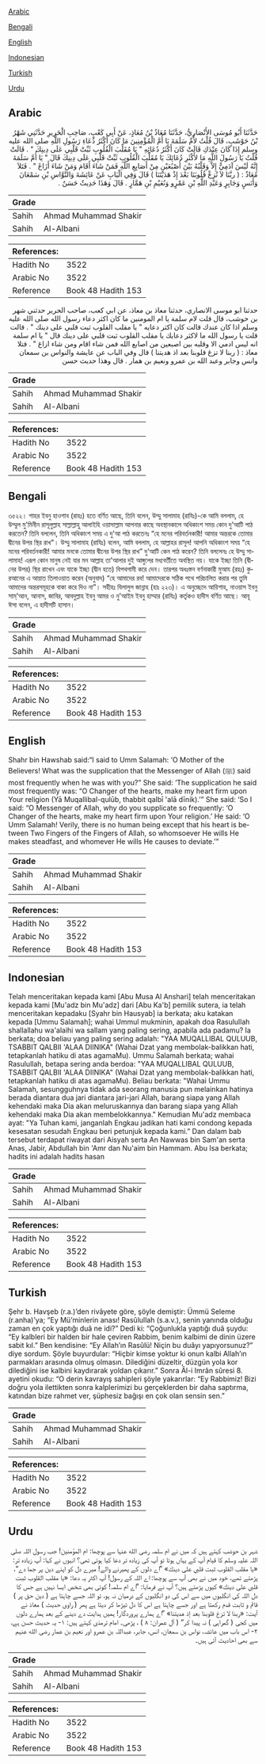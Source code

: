 [Arabic](#arabic)

[Bengali](#bengali)

[English](#english)

[Indonesian](#indonesian)

[Turkish](#turkish)

[Urdu](#urdu)

## Arabic


<div dir="rtl" lang="ar" style={{fontSize:'larger',backgroundColor:'#f8f9fa',padding:20}}>
حَدَّثَنَا أَبُو مُوسَى الأَنْصَارِيُّ، حَدَّثَنَا مُعَاذُ بْنُ مُعَاذٍ، عَنْ أَبِي كَعْبٍ، صَاحِبِ الْحَرِيرِ حَدَّثَنِي شَهْرُ بْنُ حَوْشَبٍ، قَالَ قُلْتُ لأُمِّ سَلَمَةَ يَا أُمَّ الْمُؤْمِنِينَ مَا كَانَ أَكْثَرُ دُعَاءِ رَسُولِ اللَّهِ صلى الله عليه وسلم إِذَا كَانَ عِنْدَكِ قَالَتْ كَانَ أَكْثَرُ دُعَائِهِ ‏"‏ يَا مُقَلِّبَ الْقُلُوبِ ثَبِّتْ قَلْبِي عَلَى دِينِكَ ‏"‏ ‏.‏ قَالَتْ قُلْتُ يَا رَسُولَ اللَّهِ مَا لأَكْثَرِ دُعَائِكَ يَا مُقَلِّبَ الْقُلُوبِ ثَبِّتْ قَلْبِي عَلَى دِينِكَ قَالَ ‏"‏ يَا أُمَّ سَلَمَةَ إِنَّهُ لَيْسَ آدَمِيٌّ إِلاَّ وَقَلْبُهُ بَيْنَ أُصْبُعَيْنِ مِنْ أَصَابِعِ اللَّهِ فَمَنْ شَاءَ أَقَامَ وَمَنْ شَاءَ أَزَاغَ ‏"‏ ‏.‏ فَتَلاَ مُعَاذٌ ‏:‏ ‏(‏ ربَّنَا لاَ تُزِغْ قُلُوبَنَا بَعْدَ إِذْ هَدَيْتَنَا ‏)‏ قَالَ وَفِي الْبَابِ عَنْ عَائِشَةَ وَالنَّوَّاسِ بْنِ سَمْعَانَ وَأَنَسٍ وَجَابِرٍ وَعَبْدِ اللَّهِ بْنِ عَمْرٍو وَنُعَيْمِ بْنِ هَمَّارٍ ‏.‏ قَالَ وَهَذَا حَدِيثٌ حَسَنٌ ‏.‏
</div>
<div style={{backgroundColor:'#f8f9fa',padding:20, marginBottom: 10}}><table> <thead> <tr> <th>Grade</th> <th></th> </tr> </thead> <tbody> <tr><td>Sahih</td><td>Ahmad Muhammad Shakir</td></tr><tr><td>Sahih</td><td>Al-Albani</td></tr></tbody></table><table> <thead> <tr> <th>References:</th> <th></th> </tr> </thead> <tbody><tr><td>Hadith No</td><td>3522</td></tr><tr><td>Arabic No</td><td>3522</td></tr><tr><td>Reference</td><td>Book 48 Hadith 153</td></tr></tbody></table></div>


<div dir="rtl" lang="ar" style={{fontSize:'larger',backgroundColor:'#f8f9fa',padding:20}}>
حدثنا ابو موسى الانصاري، حدثنا معاذ بن معاذ، عن ابي كعب، صاحب الحرير حدثني شهر بن حوشب، قال قلت لام سلمة يا ام المومنين ما كان اكثر دعاء رسول الله صلى الله عليه وسلم اذا كان عندك قالت كان اكثر دعايه " يا مقلب القلوب ثبت قلبي على دينك " . قالت قلت يا رسول الله ما لاكثر دعايك يا مقلب القلوب ثبت قلبي على دينك قال " يا ام سلمة انه ليس ادمي الا وقلبه بين اصبعين من اصابع الله فمن شاء اقام ومن شاء ازاغ " . فتلا معاذ : ( ربنا لا تزغ قلوبنا بعد اذ هديتنا ) قال وفي الباب عن عايشة والنواس بن سمعان وانس وجابر وعبد الله بن عمرو ونعيم بن همار . قال وهذا حديث حسن
</div>
<div style={{backgroundColor:'#f8f9fa',padding:20, marginBottom: 10}}><table> <thead> <tr> <th>Grade</th> <th></th> </tr> </thead> <tbody> <tr><td>Sahih</td><td>Ahmad Muhammad Shakir</td></tr><tr><td>Sahih</td><td>Al-Albani</td></tr></tbody></table><table> <thead> <tr> <th>References:</th> <th></th> </tr> </thead> <tbody><tr><td>Hadith No</td><td>3522</td></tr><tr><td>Arabic No</td><td>3522</td></tr><tr><td>Reference</td><td>Book 48 Hadith 153</td></tr></tbody></table></div>

## Bengali


<div dir="ltr" lang="bn" style={{fontSize:'larger',backgroundColor:'#f8f9fa',padding:20}}>
৩৫২২। শাহর ইবনু হাওশাব (রাহঃ) হতে বর্ণিত আছে, তিনি বলেন, উম্মু সালামাহ (রাযিঃ)-কে আমি বললাম, হে উম্মুল মু'মিনীন রাসূলুল্লাহ সাল্লাল্লাহু আলাইহি ওয়াসাল্লাম আপনার কাছে অবস্থানকালে অধিকাংশ সময় কোন দু'আটি পাঠ করতেন? তিনি বললেন, তিনি অধিকাংশ সময় এ দু'আ পাঠ করতেনঃ “হে মনের পরিবর্তনকারী! আমার অন্তরকে তোমার দ্বীনের উপর স্থির রাখ"। উম্মু সালামাহ (রাযিঃ) বলেন, আমি বললাম, হে আল্লাহর রাসূল! আপনি অধিকাংশ সময় “হে মনের পরিবর্তনকারী! আমার মনকে তোমার দ্বীনের উপর স্থির রাখ” দু'আটি কেন পাঠ করেন? তিনি বললেনঃ হে উম্মু সালামাহ! এরূপ কোন মানুষ নেই যার মন আল্লাহ তা'আলার দুই আঙ্গুলের মধ্যবর্তীতে অবস্থিত নয়। যাকে ইচ্ছা তিনি (দ্বীনের উপর) স্থির রাখেন এবং যাকে ইচ্ছা (দ্বীন হতে) বিপথগামী করে দেন। তারপর অধঃস্তন বর্ণনাকারী মুআয (রহঃ) কুরআনের এ আয়াত তিলাওয়াত করেন (অনুবাদ) “হে আমাদের রব! আমাদেরকে সঠিক পথে পরিচালিত করার পর তুমি আমাদের অন্তরসমূহকে বাকা করে দিও না”। সহীহঃ যিলালুল জান্নাহ (হাঃ ২২৩)। এ অনুচ্ছেদে আয়িশাহ, নাওয়াস ইবনু সাম্'আন, আনাস, জাবির, আবদুল্লাহ ইবনু আমর ও নু'আইম ইবনু হাম্মার (রাযিঃ) কর্তৃকও হাদীস বর্ণিত আছে। আবূ ঈসা বলেন, এ হাদীসটি হাসান।
</div>
<div style={{backgroundColor:'#f8f9fa',padding:20, marginBottom: 10}}><table> <thead> <tr> <th>Grade</th> <th></th> </tr> </thead> <tbody> <tr><td>Sahih</td><td>Ahmad Muhammad Shakir</td></tr><tr><td>Sahih</td><td>Al-Albani</td></tr></tbody></table><table> <thead> <tr> <th>References:</th> <th></th> </tr> </thead> <tbody><tr><td>Hadith No</td><td>3522</td></tr><tr><td>Arabic No</td><td>3522</td></tr><tr><td>Reference</td><td>Book 48 Hadith 153</td></tr></tbody></table></div>

## English


<div dir="ltr" lang="en" style={{fontSize:'larger',backgroundColor:'#f8f9fa',padding:20}}>
Shahr bin Hawshab said:“I said to Umm Salamah: ‘O Mother of the Believers! What was the supplication that the Messenger of Allah (ﷺ) said most frequently when he was with you?” She said: ‘The supplication he said most frequently was: “O Changer of the hearts, make my heart firm upon Your religion (Yā Muqallibal-qulūb, thabbit qalbī 'alā dīnik).’” She said: ‘So I said: “O Messenger of Allah, why do you supplicate so frequently: ‘O Changer of the hearts, make my heart firm upon Your religion.’ He said: ‘O Umm Salamah! Verily, there is no human being except that his heart is between Two Fingers of the Fingers of Allah, so whomsoever He wills He makes steadfast, and whomever He wills He causes to deviate.’”
</div>
<div style={{backgroundColor:'#f8f9fa',padding:20, marginBottom: 10}}><table> <thead> <tr> <th>Grade</th> <th></th> </tr> </thead> <tbody> <tr><td>Sahih</td><td>Ahmad Muhammad Shakir</td></tr><tr><td>Sahih</td><td>Al-Albani</td></tr></tbody></table><table> <thead> <tr> <th>References:</th> <th></th> </tr> </thead> <tbody><tr><td>Hadith No</td><td>3522</td></tr><tr><td>Arabic No</td><td>3522</td></tr><tr><td>Reference</td><td>Book 48 Hadith 153</td></tr></tbody></table></div>

## Indonesian


<div dir="ltr" lang="id" style={{fontSize:'larger',backgroundColor:'#f8f9fa',padding:20}}>
Telah menceritakan kepada kami [Abu Musa Al Anshari] telah menceritakan kepada kami [Mu'adz bin Mu'adz] dari [Abu Ka'b] pemilik sutera, ia telah menceritakan kepadaku [Syahr bin Hausyab] ia berkata; aku katakan kepada [Ummu Salamah]; wahai Ummul mukminin, apakah doa Rasulullah shallallahu wa'alaihi wa sallam yang paling sering, apabila ada padamu? Ia berkata; doa beliau yang paling sering adalah: "YAA MUQALLIBAL QULUUB, TSABBIT QALBII 'ALAA DIINIKA" (Wahai Dzat yang membolak-balikkan hati, tetapkanlah hatiku di atas agamaMu). Ummu Salamah berkata; wahai Rasulullah, betapa sering anda berdoa: "YAA MUQALLIBAL QULUUB, TSABBIT QALBII 'ALAA DIINIKA" (Wahai Dzat yang membolak-balikkan hati, tetapkanlah hatiku di atas agamaMu). Beliau berkata: "Wahai Ummu Salamah, sesungguhnya tidak ada seorang manusia pun melainkan hatinya berada diantara dua jari diantara jari-jari Allah, barang siapa yang Allah kehendaki maka Dia akan meluruskannya dan barang siapa yang Allah kehendaki maka Dia akan membelokkannya." Kemudian Mu'adz membaca ayat: "Ya Tuhan kami, janganlah Engkau jadikan hati kami condong kepada kesesatan sesudah Engkau beri petunjuk kepada kami." Dan dalam bab tersebut terdapat riwayat dari Aisyah serta An Nawwas bin Sam'an serta Anas, Jabir, Abdullah bin 'Amr dan Nu'aim bin Hammam. Abu Isa berkata; hadits ini adalah hadits hasan
</div>
<div style={{backgroundColor:'#f8f9fa',padding:20, marginBottom: 10}}><table> <thead> <tr> <th>Grade</th> <th></th> </tr> </thead> <tbody> <tr><td>Sahih</td><td>Ahmad Muhammad Shakir</td></tr><tr><td>Sahih</td><td>Al-Albani</td></tr></tbody></table><table> <thead> <tr> <th>References:</th> <th></th> </tr> </thead> <tbody><tr><td>Hadith No</td><td>3522</td></tr><tr><td>Arabic No</td><td>3522</td></tr><tr><td>Reference</td><td>Book 48 Hadith 153</td></tr></tbody></table></div>

## Turkish


<div dir="ltr" lang="tr" style={{fontSize:'larger',backgroundColor:'#f8f9fa',padding:20}}>
Şehr b. Havşeb (r.a.)’den rivâyete göre, şöyle demiştir: Ümmü Seleme (r.anha)’ya; “Ey Mü’minlerin anası! Rasûlullah (s.a.v.), senin yanında olduğu zaman en çok yaptığı duâ ne idi?” Dedi ki: “Çoğunlukla yaptığı duâ şuydu: “Ey kalbleri bir halden bir hale çeviren Rabbim, benim kalbimi de dinin üzere sabit kıl.” Ben kendisine: “Ey Allah’ın Rasûlü! Niçin bu duâyı yapıyorsunuz?” diye sordum. Şöyle buyurdular: “Hiçbir kimse yoktur ki onun kalbi Allah’ın parmakları arasında olmuş olmasın. Dilediğini düzeltir, düzgün yola kor dilediğini ise kalbini kaydırarak yoldan çıkarır.” Sonra Âl-i Imrân sûresi 8. ayetini okudu: “O derin kavrayış sahipleri şöyle yakarırlar: “Ey Rabbimiz! Bizi doğru yola ilettikten sonra kalplerimizi bu gerçeklerden bir daha saptırma, katından bize rahmet ver, şüphesiz bağışı en çok olan sensin sen.”
</div>
<div style={{backgroundColor:'#f8f9fa',padding:20, marginBottom: 10}}><table> <thead> <tr> <th>Grade</th> <th></th> </tr> </thead> <tbody> <tr><td>Sahih</td><td>Ahmad Muhammad Shakir</td></tr><tr><td>Sahih</td><td>Al-Albani</td></tr></tbody></table><table> <thead> <tr> <th>References:</th> <th></th> </tr> </thead> <tbody><tr><td>Hadith No</td><td>3522</td></tr><tr><td>Arabic No</td><td>3522</td></tr><tr><td>Reference</td><td>Book 48 Hadith 153</td></tr></tbody></table></div>

## Urdu


<div dir="rtl" lang="ur" style={{fontSize:'larger',backgroundColor:'#f8f9fa',padding:20}}>
شہر بن حوشب کہتے ہیں کہ میں نے ام سلمہ رضی الله عنہا سے پوچھا: ام المؤمنین! جب رسول اللہ صلی اللہ علیہ وسلم کا قیام آپ کے یہاں ہوتا تو آپ کی زیادہ تر دعا کیا ہوتی تھی؟ انہوں نے کہا: آپ زیادہ تر: «يا مقلب القلوب ثبت قلبي على دينك» ”اے دلوں کے پھیرنے والے! میرے دل کو اپنے دین پر جما دے“، پڑھتے تھے، خود میں نے بھی آپ سے پوچھا: اے اللہ کے رسول! آپ اکثر یہ دعا: «يا مقلب القلوب ثبت قلبي على دينك» کیوں پڑھتے ہیں؟ آپ نے فرمایا: ”اے ام سلمہ! کوئی بھی شخص ایسا نہیں ہے جس کا دل اللہ کی انگلیوں میں سے اس کی دو انگلیوں کے درمیان نہ ہو، تو اللہ جسے چاہتا ہے ( دین حق پر ) قائم و ثابت قدم رکھتا ہے اور جسے چاہتا ہے اس کا دل ٹیڑھا کر دیتا ہے پھر ( راوی حدیث ) معاذ نے آیت: «ربنا لا تزغ قلوبنا بعد إذ هديتنا» ”اے ہمارے پروردگار! ہمیں ہدایت دے دینے کے بعد ہمارے دلوں میں کجی ( گمراہی ) نہ پیدا کر“ ( آل عمران: ۸ ) ، پڑھی۔ امام ترمذی کہتے ہیں: ۱- یہ حدیث حسن ہے، ۲- اس باب میں عائشہ، نواس بن سمعان، انس، جابر، عبداللہ بن عمرو اور نعیم بن عمار رضی الله عنہم سے بھی احادیث آئی ہیں۔
</div>
<div style={{backgroundColor:'#f8f9fa',padding:20, marginBottom: 10}}><table> <thead> <tr> <th>Grade</th> <th></th> </tr> </thead> <tbody> <tr><td>Sahih</td><td>Ahmad Muhammad Shakir</td></tr><tr><td>Sahih</td><td>Al-Albani</td></tr></tbody></table><table> <thead> <tr> <th>References:</th> <th></th> </tr> </thead> <tbody><tr><td>Hadith No</td><td>3522</td></tr><tr><td>Arabic No</td><td>3522</td></tr><tr><td>Reference</td><td>Book 48 Hadith 153</td></tr></tbody></table></div>